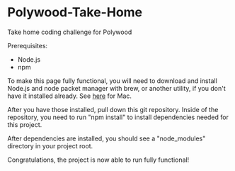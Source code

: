 # Polywood-Take-Home
Take home coding challenge for Polywood

Prerequisites:
- Node.js
- npm

To make this page fully functional, you will need to download and install Node.js and node packet manager with brew, or another utility, if you don't have it installed already. See <a href="https://changelog.com/posts/install-node-js-with-homebrew-on-os-x">here</a> for Mac.

After you have those installed, pull down this git repository. Inside of the repository, you need to run "npm install" to install dependencies needed for this project.

After dependencies are installed, you should see a "node_modules" directory in your project root.

Congratulations, the project is now able to run fully functional!
